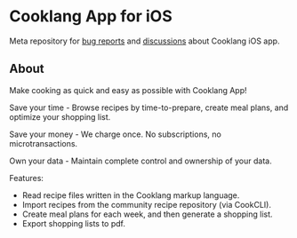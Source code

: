 # Cooklang App for iOS

Meta repository for [bug reports](https://github.com/cooklang/cooklang-ios-app/issues) and [discussions](https://github.com/cooklang/cooklang-ios-app/discussions) about Cooklang iOS app.

## About

Make cooking as quick and easy as possible with Cooklang App!

Save your time - Browse recipes by time-to-prepare, create meal plans, and optimize your shopping list.

Save your money - We charge once. No subscriptions, no microtransactions.

Own your data - Maintain complete control and ownership of your data.

Features:
- Read recipe files written in the Cooklang markup language.
- Import recipes from the community recipe repository (via CookCLI).
- Create meal plans for each week, and then generate a shopping list.
- Export shopping lists to pdf.


